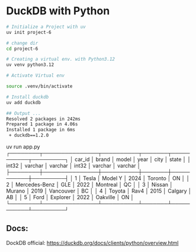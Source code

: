# DuckDB with Python

```bash
# Initialize a Project with uv
uv init project-6

# change dir
cd project-6

# Creating a virtual env. with Python3.12
uv venv python3.12

# Activate Virtual env

source .venv/bin/activate

# Install duckdb
uv add duckdb

## Output ...
Resolved 2 packages in 242ms
Prepared 1 package in 4.06s
Installed 1 package in 6ms
 + duckdb==1.2.0
```

uv run app.py
┌────────┬───────────────┬──────────┬───────┬───────────┬─────────┐
│ car_id │ brand │ model │ year │ city │ state │
│ int32 │ varchar │ varchar │ int32 │ varchar │ varchar │
├────────┼───────────────┼──────────┼───────┼───────────┼─────────┤
│ 1 │ Tesla │ Model Y │ 2024 │ Toronto │ ON │
│ 2 │ Mercedes-Benz │ GLE │ 2022 │ Montreal │ QC │
│ 3 │ Nissan │ Murano │ 2019 │ Vancouver │ BC │
│ 4 │ Toyota │ Rav4 │ 2015 │ Calgary │ AB │
│ 5 │ Ford │ Explorer │ 2022 │ Oakville │ ON │
└────────┴───────────────┴──────────┴───────┴───────────┴─────────┘

## Docs:

DockDB official: https://duckdb.org/docs/clients/python/overview.html
